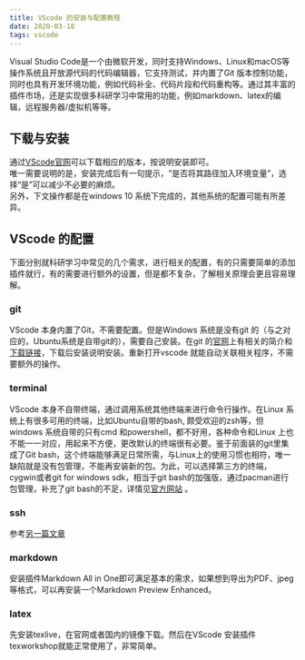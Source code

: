 ```yaml
---
title: VScode 的安装与配置教程
date: 2020-03-18
tags: vscode
---
```


Visual Studio Code是一个由微软开发，同时支持Windows、Linux和macOS等操作系统且开放源代码的代码编辑器，它支持测试，并内置了Git 版本控制功能，同时也具有开发环境功能，例如代码补全、代码片段和代码重构等。通过其丰富的插件市场，还是实现很多科研学习中常用的功能，例如markdown、latex的编辑，远程服务器/虚拟机等等。<!--more-->

## 下载与安装

通过[VScode官网](https://code.visualstudio.com)可以下载相应的版本，按说明安装即可。  
唯一需要说明的是，安装完成后有一句提示，“是否将其路径加入环境变量”，选择“是”可以减少不必要的麻烦。  
另外，下文操作都是在windows 10 系统下完成的，其他系统的配置可能有所差异。

## VScode 的配置

下面分别就科研学习中常见的几个需求，进行相关的配置，有的只需要简单的添加插件就行，有的需要进行额外的设置，但是都不复杂，了解相关原理会更且容易理解。

### git

VScode 本身内置了Git，不需要配置。但是Windows 系统是没有git 的（与之对应的，Ubuntu系统是自带git的），需要自己安装。在git 的[官网](https://git-scm.com)上有相关的简介和[下载链接](https://git-scm.com/download/win)，下载后安装说明安装。重新打开vscode 就能自动关联相关程序，不需要额外的操作。

### terminal

VScode 本身不自带终端，通过调用系统其他终端来进行命令行操作。在Linux 系统上有很多可用的终端，比如Ubuntu自带的bash, 颇受欢迎的zsh等，但windows 系统自带的只有cmd 和powershell，都不好用，各种命令和Linux 上也不能一一对应，用起来不方便，更改默认的终端很有必要。鉴于前面装的git里集成了Git bash，这个终端能够满足日常所需，与Linux上的使用习惯也相符，唯一缺陷就是没有包管理，不能再安装新的包。为此，可以选择第三方的终端，cygwin或者git for windows sdk，相当于git bash的加强版，通过pacman进行包管理，补充了git bash的不足，详情见[官方网站](https://gitforwindows.org/) 。

### ssh

参考[另一篇文章](VScode内网穿透的配置教程.md)

### markdown

安装插件Markdown All in One即可满足基本的需求，如果想到导出为PDF、jpeg等格式，可以再安装一个Markdown Preview Enhanced。

### latex

先安装texlive，在官网或者国内的镜像下载。然后在VScode 安装插件texworkshop就能正常使用了，非常简单。
